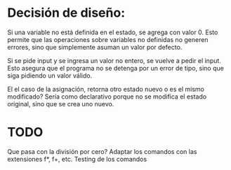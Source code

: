 # Decisión de diseño:
Si una variable no está definida en el estado, se agrega con valor 0. Esto permite que las operaciones sobre variables no definidas no generen errores, sino que simplemente asuman un valor por defecto.

Si se pide input y se ingresa un valor no entero, se vuelve a pedir el input. Esto asegura que el programa no se detenga por un error de tipo, sino que siga pidiendo un valor válido.


El el caso de la asignación, retorna otro estado nuevo o es el mismo modificado? Sería como declarativo porque no se modifica el estado original, sino que se crea uno nuevo. 

# TODO
Que pasa con la división por cero?
Adaptar los comandos con las extensiones f*, f+, etc. 
Testing de los comandos